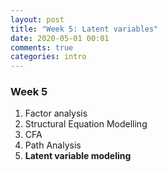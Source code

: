 ```yaml
---
layout: post
title: "Week 5: Latent variables"
date: 2020-05-01 00:01
comments: true
categories: intro
---
```


<a name="top"></a>
### Week 5

1. Factor analysis
2. Structural Equation Modelling
3. CFA
4. Path Analysis
5. **Latent variable modeling**

